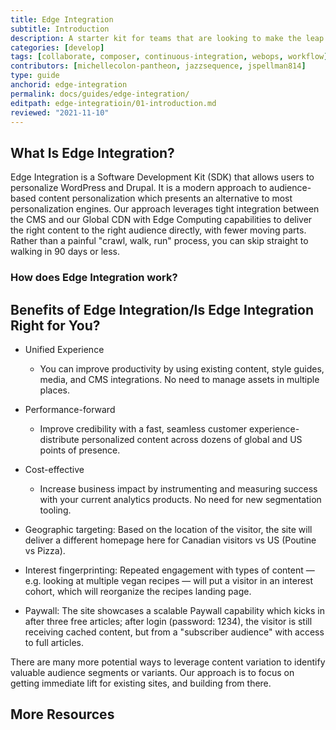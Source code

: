 ```yaml
---
title: Edge Integration
subtitle: Introduction
description: A starter kit for teams that are looking to make the leap to more advanced workflows.
categories: [develop]
tags: [collaborate, composer, continuous-integration, webops, workflow]
contributors: [michellecolon-pantheon, jazzsequence, jspellman814]
type: guide
anchorid: edge-integration
permalink: docs/guides/edge-integration/
editpath: edge-integratioin/01-introduction.md
reviewed: "2021-11-10"
---
```


## What Is Edge Integration?

Edge Integration is a Software Development Kit (SDK) that allows users to personalize WordPress and Drupal. It is a modern approach to audience-based content personalization which presents an alternative to most personalization engines. Our approach leverages tight integration between the CMS and our Global CDN with Edge Computing capabilities to deliver the right content to the right audience directly, with fewer moving parts. Rather than a painful "crawl, walk, run" process, you can skip straight to walking in 90 days or less.

### How does Edge Integration work?



## Benefits of Edge Integration/Is Edge Integration Right for You?

- Unified Experience
	- You can improve productivity by using existing content, style guides, media, and CMS integrations. No need to manage assets in multiple places.

- Performance-forward
	- Improve credibility with a fast, seamless customer experience- distribute personalized content across dozens of global and US points of presence.

- Cost-effective
	- Increase business impact by instrumenting and measuring success with your current analytics products. No need for new segmentation tooling.

- Geographic targeting: Based on the location of the visitor, the site will deliver a different homepage here for Canadian visitors vs US (Poutine vs Pizza).

- Interest fingerprinting: Repeated engagement with types of content — e.g. looking at multiple vegan recipes — will put a visitor in an interest cohort, which will  reorganize the recipes landing page.

- Paywall: The site showcases a scalable Paywall capability which kicks in after three free articles; after login (password: 1234), the visitor is still receiving cached content, but from a "subscriber audience" with access to full articles.

There are many more potential ways to leverage content variation to identify valuable audience segments or variants. Our approach is to focus on getting immediate lift for existing sites, and building from there.

## More Resources
